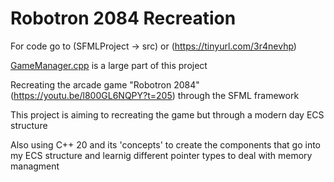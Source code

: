# Robotron 2084 Recreation

For code go to (SFMLProject -> src) or (https://tinyurl.com/3r4nevhp)

[GameManager.cpp](https://github.com/Brad0408/ArcadeGame/blob/main/SFMLProject/src/GameManager.cpp) is a large part of this project

Recreating the arcade game "Robotron 2084" (https://youtu.be/l800GL6NQPY?t=205) through the SFML framework

This project is aiming to recreating the game but through a modern day ECS structure

Also using C++ 20 and its 'concepts' to create the components that go into my ECS structure and learnig different pointer types to deal with memory managment
